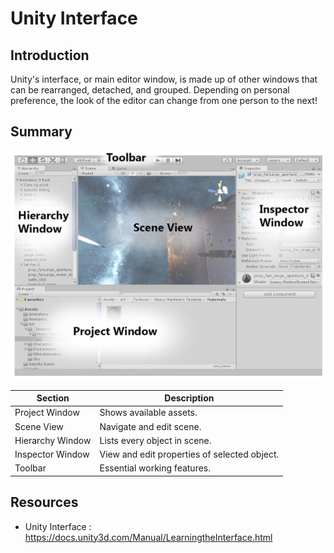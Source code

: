 # Unity Interface

## Introduction
Unity's interface, or main editor window, is made up of other windows that can be rearranged, detached, and grouped. Depending on personal preference, the look of the editor can change from one person to the next!

## Summary
![Unity Interface](https://github.com/junior-devleague/ancient-lands/blob/master/images/unity-interface.jpg)

Section | Description
------ | -----------
Project Window | Shows available assets.
Scene View | Navigate and edit scene.
Hierarchy Window | Lists every object in scene.
Inspector Window | View and edit properties of selected object.
Toolbar | Essential working features.

## Resources
* Unity Interface : https://docs.unity3d.com/Manual/LearningtheInterface.html
